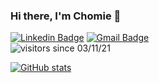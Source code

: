 ### Hi there, I'm Chomie 👋
[![Linkedin Badge](https://img.shields.io/badge/-chomieu-blue?&logo=Linkedin&logoColor=white&link=https://www.linkedin.com/in/chomieu/)](https://www.linkedin.com/in/chomieu/) 
[![Gmail Badge](https://img.shields.io/badge/-chomieu@gmail.com-c14438?&logo=Gmail&logoColor=white&link=mailto:chomieu@gmail.com)](mailto:chomieu@gmail.com)
<br/>
![visitors](https://komarev.com/ghpvc/?username=chomieu&color=yellow) since 03/11/21

[![GitHub stats](https://github-readme-stats.vercel.app/api?username=chomieu&title_color=0366D6&bg_color=fff&icon_color=FFC404&text_color=626A72&show_icons=true&hide_border=true&hide=stars)](https://github.com/anuraghazra/github-readme-stats)
